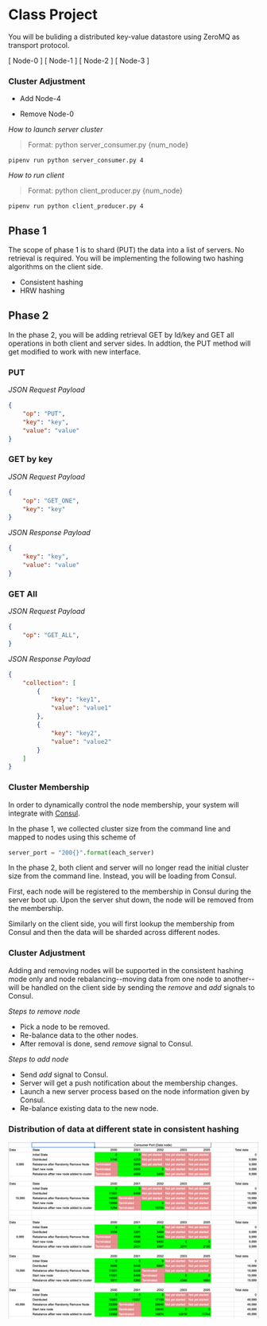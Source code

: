 # Class Project

You will be buliding a distributed key-value datastore using ZeroMQ as transport protocol.

[ Node-0 ] 
[ Node-1 ]
[ Node-2 ]
[ Node-3 ]

### Cluster Adjustment

- Add Node-4


- Remove Node-0 


_How to launch server cluster_

> Format: python server_consumer.py {num_node}

```
pipenv run python server_consumer.py 4
```

_How to run client_

> Format: python client_producer.py {num_node}

```
pipenv run python client_producer.py 4
```

## Phase 1

The scope of phase 1 is to shard (PUT) the data into a list of servers. No retrieval is required. You will be 
implementing the following two hashing algorithms on the client side.

* Consistent hashing
* HRW hashing

## Phase 2

In the phase 2, you will be adding retrieval GET by Id/key and GET all operations in both client and server sides. In addtion, the PUT method will get modified to work with new interface.

### PUT

_JSON Request Payload_

```json
{
    "op": "PUT",
    "key": "key",
    "value": "value"
}
```


### GET by key

_JSON Request Payload_

```json
{
    "op": "GET_ONE",
    "key": "key"
}
```

_JSON Response Payload_

```json
{
    "key": "key",
    "value": "value"
}
```

### GET All

_JSON Request Payload_

```json
{
    "op": "GET_ALL",
}
```

_JSON Response Payload_

```json
{
    "collection": [
        {
            "key": "key1",
            "value": "value1"
        },
        {
            "key": "key2",
            "value": "value2"
        }
    ]
}
```

### Cluster Membership

In order to dynamically control the node membership, your system will integrate with [Consul](https://www.consul.io/).

In the phase 1, we collected cluster size from the command line and mapped to nodes using this scheme of 

```python
server_port = "200{}".format(each_server)
```

In the phase 2, both client and server will no longer read the initial cluster size from the command line. Instead, you will be 
loading from Consul.

First, each node will be registered to the membership in Consul during the server boot up. Upon the server shut down, the node will be 
removed from the membership.

Similarly on the client side, you will first lookup the membership from Consul and then the data will be sharded across different nodes.

### Cluster Adjustment

Adding and removing nodes will be supported in the consistent hashing mode only and node rebalancing--moving data from one node to another--will 
be handled on the client side by sending the _remove_ and _add_ signals to Consul. 

_Steps to remove node_

- Pick a node to be removed.
- Re-balance data to the other nodes.
- After removal is done, send _remove_ signal to Consul.

_Steps to add node_

- Send _add_ signal to Consul.
- Server will get a push notification about the membership changes.
- Launch a new server process based on the node information given by Consul.
- Re-balance existing data to the new node.

### Distribution of data at different state in consistent hashing
<img src="consistent-hashing-distribution.png" alt="consistent Algorithm Distribution" />
